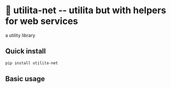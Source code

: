 # 🔧 utilita-net -- utilita but with helpers for web services

a utility library

## Quick install
```bash
pip install utilita-net
```

## Basic usage